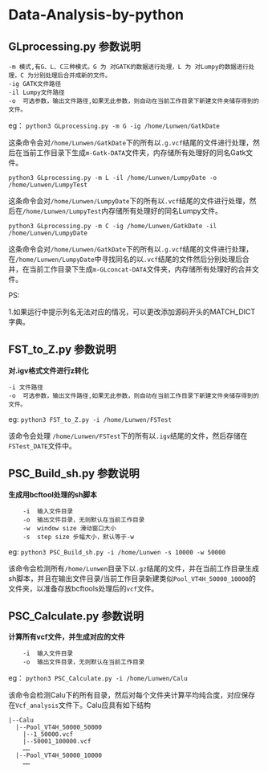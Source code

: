 # Data-Analysis-by-python
## GLprocessing.py 参数说明
```
-m 模式,有G、L、C三种模式。G 为 对GATK的数据进行处理，L 为 对Lumpy的数据进行处理，C 为分别处理后合并成新的文件。
-ig GATK文件路径
-il Lumpy文件路径
-o  可选参数，输出文件路径,如果无此参数，则自动在当前工作目录下新建文件夹储存得到的文件。
```
eg：
`python3 GLprocessing.py -m G -ig /home/Lunwen/GatkDate`

这条命令会对`/home/Lunwen/GatkDate`下的所有以`.g.vcf`结尾的文件进行处理，然后在当前工作目录下生成`m-Gatk-DATA`文件夹，内存储所有处理好的同名Gatk文件。

`python3 GLprocessing.py -m L -il /home/Lunwen/LumpyDate -o /home/Lunwen/LumpyTest`

这条命令会对`/home/Lunwen/LumpyDate`下的所有以`.vcf`结尾的文件进行处理，然后在`/home/Lunwen/LumpyTest`内存储所有处理好的同名Lumpy文件。

`python3 GLprocessing.py -m C -ig /home/Lunwen/GatkDate -il /home/Lunwen/LumpyDate`

这条命令会对`/home/Lunwen/GatkDate`下的所有以`.g.vcf`结尾的文件进行处理，在`/home/Lunwen/LumpyDate`中寻找同名的以`.vcf`结尾的文件然后分别处理后合并，在当前工作目录下生成`m-GLconcat-DATA`文件夹，内存储所有处理好的合并文件。

PS:

1.如果运行中提示列名无法对应的情况，可以更改添加源码开头的MATCH_DICT字典。

## FST_to_Z.py 参数说明
**对.igv格式文件进行z转化**
```
-i 文件路径
-o  可选参数，输出文件路径,如果无此参数，则自动在当前工作目录下新建文件夹储存得到的文件。
```
eg:
`python3 FST_to_Z.py -i /home/Lunwen/FSTest`

该命令会处理 `/home/Lunwen/FSTest`下的所有以`.igv`结尾的文件，然后存储在`FSTest_DATE`文件中。

## PSC_Build_sh.py 参数说明

**生成用bcftool处理的sh脚本**
```
    -i  输入文件目录
    -o  输出文件目录，无则默认在当前工作目录
    -w  window size 滑动窗口大小
    -s  step size 步幅大小，默认等于-w
```
eg:
`python3 PSC_Build_sh.py -i /home/Lunwen -s 10000 -w 50000`

该命令会检测所有`/home/Lunwen`目录下以`.gz`结尾的文件，并在当前工作目录生成sh脚本，并且在输出文件目录/当前工作目录新建类似`Pool_VT4H_50000_10000`的文件夹，以准备存放bcftools处理后的`vcf`文件。

## PSC_Calculate.py 参数说明
**计算所有vcf文件，并生成对应的文件**
```
    -i  输入文件目录
    -o  输出文件目录，无则默认在当前工作目录
```
eg：
`python3 PSC_Calculate.py -i /home/Lunwen/Calu`

该命令会检测Calu下的所有目录，然后对每个文件夹计算平均纯合度，对应保存在`Vcf_analysis`文件下。Calu应具有如下结构
```
|--Calu
  |--Pool_VT4H_50000_50000
    |--1_50000.vcf
    |--50001_100000.vcf
    ……
  |--Pool_VT4H_50000_10000
    ……
```
  
